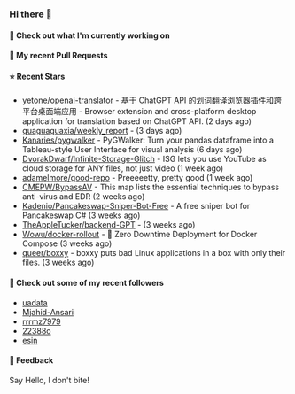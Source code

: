 ### Hi there 👋

#### 👷 Check out what I'm currently working on

#### 🔨 My recent Pull Requests


#### ⭐ Recent Stars

- [yetone/openai-translator](https://github.com/yetone/openai-translator) - 基于 ChatGPT API 的划词翻译浏览器插件和跨平台桌面端应用    -    Browser extension and cross-platform desktop application for translation based on ChatGPT API. (2 days ago)
- [guaguaguaxia/weekly_report](https://github.com/guaguaguaxia/weekly_report) -  (3 days ago)
- [Kanaries/pygwalker](https://github.com/Kanaries/pygwalker) - PyGWalker: Turn your pandas dataframe into a Tableau-style User Interface for visual analysis (6 days ago)
- [DvorakDwarf/Infinite-Storage-Glitch](https://github.com/DvorakDwarf/Infinite-Storage-Glitch) - ISG lets you use YouTube as cloud storage for ANY files, not just video (1 week ago)
- [adamelmore/good-repo](https://github.com/adamelmore/good-repo) - Preeeeetty, pretty good (1 week ago)
- [CMEPW/BypassAV](https://github.com/CMEPW/BypassAV) - This map lists the essential techniques to bypass anti-virus and EDR (2 weeks ago)
- [Kadenio/Pancakeswap-Sniper-Bot-Free](https://github.com/Kadenio/Pancakeswap-Sniper-Bot-Free) - A free sniper bot for Pancakeswap C# (3 weeks ago)
- [TheAppleTucker/backend-GPT](https://github.com/TheAppleTucker/backend-GPT) -  (3 weeks ago)
- [Wowu/docker-rollout](https://github.com/Wowu/docker-rollout) - 🚀 Zero Downtime Deployment for Docker Compose (3 weeks ago)
- [queer/boxxy](https://github.com/queer/boxxy) - boxxy puts bad Linux applications in a box with only their files. (3 weeks ago)

#### 👯 Check out some of my recent followers

- [uadata](https://github.com/uadata)
- [Mjahid-Ansari](https://github.com/Mjahid-Ansari)
- [rrrmz7979](https://github.com/rrrmz7979)
- [22388o](https://github.com/22388o)
- [esin](https://github.com/esin)

#### 💬 Feedback

Say Hello, I don't bite!